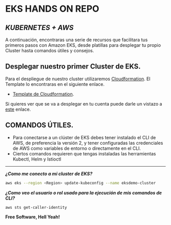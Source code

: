 # EKS HANDS ON REPO
## _KUBERNETES + AWS_

A continuación, encontraras una serie de recursos que facilitara tus primeros pasos con Amazon EKS, desde platillas para desplegar tu propio Cluster hasta comandos útiles y consejos. 

## Desplegar nuestro primer Cluster de EKS.
Para el despliegue de nuestro cluster utilizaremos [Cloudformation][df1]. El Template lo encontraras en el siguiente enlace.
- [Template de Cloudformation][df2].

Si quieres ver que se va a desplegar en tu cuenta puede darle un vistazo a [este][df3] enlace.


## COMANDOS ÚTILES.
- Para conectarse a un clúster de EKS debes tener instalado el CLI de AWS, de preferencia la versión 2, y tener configuradas las credenciales de AWS como variables de entorno o directamente en el CLI.
- Ciertos comandos requieren que tengas instaladas las herramientas Kubectl, Helm y Istioctl
---

 ***¿Como me conecto a mi cluster de EKS?***
 ```sh
aws eks --region <Region> update-kubeconfig --name eksdemo-cluster
```
 ***¿Como veo el usuario o rol usado para la ejecución de mis comandos de CLI?***
 ```sh
aws sts get-caller-identity
```
 


**Free Software, Hell Yeah!**

   [df1]: <https://aws.amazon.com/es/cloudformation/>
   [df2]: <https://github.com/Recad/eks-hands-on>
   [df3]: <https://github.com/Recad/eks-hands-on>
 